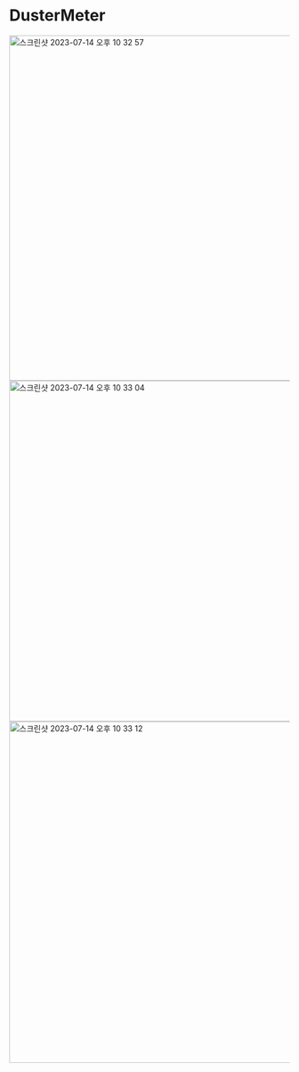 # DusterMeter
<img width="621" alt="스크린샷 2023-07-14 오후 10 32 57" src="https://github.com/Kim-Dayeong/DusterMeter/assets/114847045/1b67b160-514b-4b83-a7f5-2478784e8b05">
<img width="613" alt="스크린샷 2023-07-14 오후 10 33 04" src="https://github.com/Kim-Dayeong/DusterMeter/assets/114847045/203d9a1b-50bb-42fa-b587-c3072ce26154">
<img width="614" alt="스크린샷 2023-07-14 오후 10 33 12" src="https://github.com/Kim-Dayeong/DusterMeter/assets/114847045/b63c812e-5f85-45a6-a32e-b5c234bcde00">
